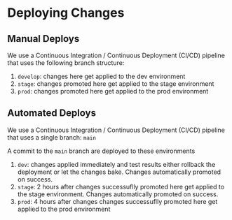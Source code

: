 
# Deploying Changes

## Manual Deploys
We use a Continuous Integration / Continuous Deployment (CI/CD) pipeline
that uses the following branch structure:

1. `develop`: changes here get applied to the dev environment
1. `stage`: changes promoted here get applied to the stage environment
1. `prod`: changes promoted here get applied to the prod environment

## Automated Deploys
We use a Continuous Integration / Continuous Deployment (CI/CD) pipeline
that uses a single branch: `main`

A commit to the `main` branch are deployed to these environments

1. `dev`: changes applied immediately and test results either rollback the deployment or let the changes bake. Changes automatically promoted on success.
1. `stage`: 2 hours after changes successuflly promoted here get applied to the stage environment. Changes automatically promoted on success.
1. `prod`: 4 hours after changes changes successuflly promoted here get applied to the prod environment

